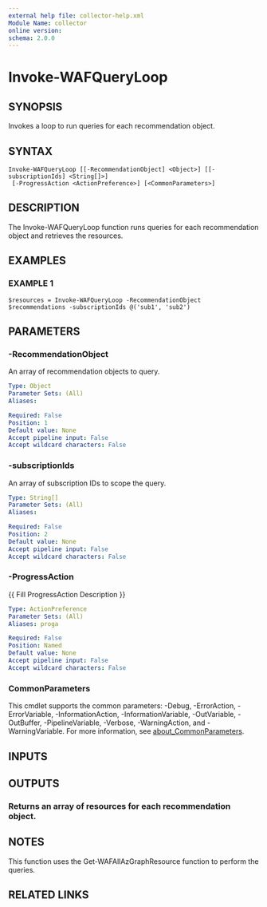 ```yaml
---
external help file: collector-help.xml
Module Name: collector
online version:
schema: 2.0.0
---
```


# Invoke-WAFQueryLoop

## SYNOPSIS
Invokes a loop to run queries for each recommendation object.

## SYNTAX

```
Invoke-WAFQueryLoop [[-RecommendationObject] <Object>] [[-subscriptionIds] <String[]>]
 [-ProgressAction <ActionPreference>] [<CommonParameters>]
```

## DESCRIPTION
The Invoke-WAFQueryLoop function runs queries for each recommendation object and retrieves the resources.

## EXAMPLES

### EXAMPLE 1
```
$resources = Invoke-WAFQueryLoop -RecommendationObject $recommendations -subscriptionIds @('sub1', 'sub2')
```

## PARAMETERS

### -RecommendationObject
An array of recommendation objects to query.

```yaml
Type: Object
Parameter Sets: (All)
Aliases:

Required: False
Position: 1
Default value: None
Accept pipeline input: False
Accept wildcard characters: False
```

### -subscriptionIds
An array of subscription IDs to scope the query.

```yaml
Type: String[]
Parameter Sets: (All)
Aliases:

Required: False
Position: 2
Default value: None
Accept pipeline input: False
Accept wildcard characters: False
```

### -ProgressAction
{{ Fill ProgressAction Description }}

```yaml
Type: ActionPreference
Parameter Sets: (All)
Aliases: proga

Required: False
Position: Named
Default value: None
Accept pipeline input: False
Accept wildcard characters: False
```

### CommonParameters
This cmdlet supports the common parameters: -Debug, -ErrorAction, -ErrorVariable, -InformationAction, -InformationVariable, -OutVariable, -OutBuffer, -PipelineVariable, -Verbose, -WarningAction, and -WarningVariable. For more information, see [about_CommonParameters](http://go.microsoft.com/fwlink/?LinkID=113216).

## INPUTS

## OUTPUTS

### Returns an array of resources for each recommendation object.
## NOTES
This function uses the Get-WAFAllAzGraphResource function to perform the queries.

## RELATED LINKS
